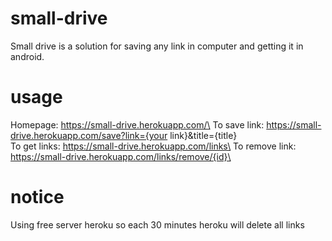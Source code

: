 # small-drive
Small drive is a solution for saving any link in computer and getting it in android.

# usage
Homepage: https://small-drive.herokuapp.com/\
To save link: https://small-drive.herokuapp.com/save?link={your link}&title={title}\
To get links: https://small-drive.herokuapp.com/links\
To remove link: https://small-drive.herokuapp.com/links/remove/{id}\

# notice
Using free server heroku so each 30 minutes heroku will delete all links
